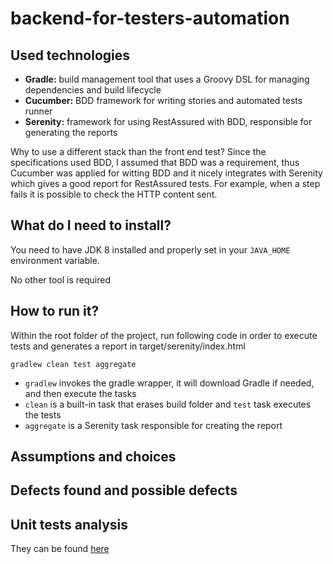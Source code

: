 # backend-for-testers-automation

## Used technologies

* **Gradle:** build management tool that uses a Groovy DSL for managing dependencies and build lifecycle
* **Cucumber:** BDD framework for writing stories and automated tests runner
* **Serenity:** framework for using RestAssured with BDD, responsible for generating the reports

Why to use a different stack than the front end test? Since the specifications used BDD, I assumed that BDD was a requirement,
thus Cucumber was applied for witting BDD and it nicely integrates with Serenity which gives a good report for RestAssured tests.
For example, when a step fails it is possible to check the HTTP content sent. 

## What do I need to install?

You need to have JDK 8 installed and properly set in your `JAVA_HOME` environment variable.

No other tool is required

## How to run it?

Within the root folder of the project, run following code in order to execute tests and generates a report in 
target/serenity/index.html

```
gradlew clean test aggregate
```

* `gradlew` invokes the gradle wrapper, it will download Gradle if needed, and then execute the tasks
* `clean` is a built-in task that erases build folder and `test` task executes the tests
* `aggregate` is a Serenity task responsible for creating the report 

## Assumptions and choices

## Defects found and possible defects

## Unit tests analysis

They can be found [here](UT_Analysis/Analysis.md)


